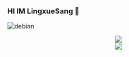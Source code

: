 ### HI IM LingxueSang 👋

![debian](https://img.shields.io/badge/Debian-ff69b4?style=for-the-badge&logo=debian&logoColor=white)

<div align="center"> <img src="https://metrics.lecoq.io/lingxues?template=classic&config.timezone=Asia%2FShanghai"> </div>

<div align="center"> <img src="https://visitor-badge.glitch.me/badge?page_id=lingxues" /> </div>

